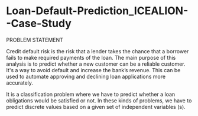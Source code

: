 # Loan-Default-Prediction_ICEALION--Case-Study

PROBLEM STATEMENT

Credit default risk is the risk that a lender takes the chance that a borrower fails to make required payments of the loan.
The main purpose of this analysis is to predict whether a new customer can be a reliable customer. It's a way to avoid default and increase the bank’s revenue. This can be used to automate approving and declining loan applications more accurately.

It is a classification problem where we have to predict whether a loan obligations would be satisfied or not. In these kinds of problems, we have to predict discrete values based on a given set of independent variables (s).
